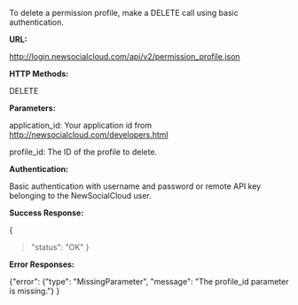 To delete a permission profile, make a DELETE call using basic authentication.

**URL:**

http://login.newsocialcloud.com/api/v2/permission_profile.json

**HTTP Methods:**

DELETE

**Parameters:**

<p>application_id: Your application id from <a href='http://newsocialcloud.com/developers.html'>http://newsocialcloud.com/developers.html</a></p>
<p>profile_id: The ID of the profile to delete.</p>

**Authentication:**

Basic authentication with username and password or remote API key belonging to the NewSocialCloud user.

**Success Response:**

{
> "status": "OK"
}

**Error Responses:**

{"error": {"type": "MissingParameter", "message": "The profile\_id parameter is missing."} }